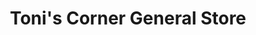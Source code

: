 ---
title: "Toni's Corner General Store"
url: /raymond/tonis-corner-general-store/
shop: Lebensmittel
---